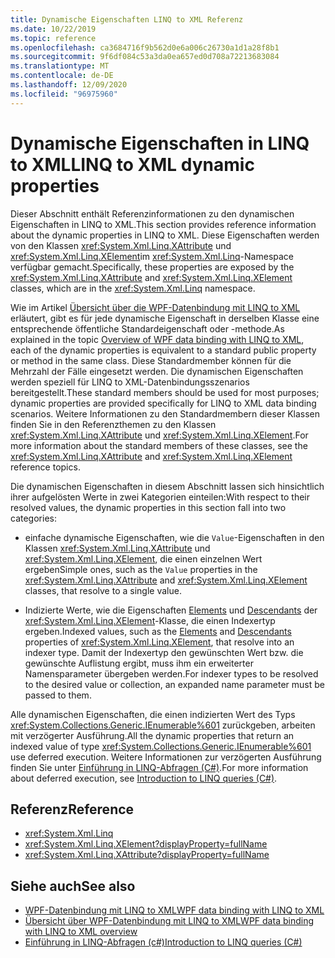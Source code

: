 ```yaml
---
title: Dynamische Eigenschaften LINQ to XML Referenz
ms.date: 10/22/2019
ms.topic: reference
ms.openlocfilehash: ca3684716f9b562d0e6a006c26730a1d1a28f8b1
ms.sourcegitcommit: 9f6df084c53a3da0ea657ed0d708a72213683084
ms.translationtype: MT
ms.contentlocale: de-DE
ms.lasthandoff: 12/09/2020
ms.locfileid: "96975960"
---
```

# <a name="linq-to-xml-dynamic-properties"></a><span data-ttu-id="cfa23-102">Dynamische Eigenschaften in LINQ to XML</span><span class="sxs-lookup"><span data-stu-id="cfa23-102">LINQ to XML dynamic properties</span></span>

<span data-ttu-id="cfa23-103">Dieser Abschnitt enthält Referenzinformationen zu den dynamischen Eigenschaften in LINQ to XML.</span><span class="sxs-lookup"><span data-stu-id="cfa23-103">This section provides reference information about the dynamic properties in LINQ to XML.</span></span> <span data-ttu-id="cfa23-104">Diese Eigenschaften werden von den Klassen <xref:System.Xml.Linq.XAttribute> und <xref:System.Xml.Linq.XElement>im <xref:System.Xml.Linq>-Namespace verfügbar gemacht.</span><span class="sxs-lookup"><span data-stu-id="cfa23-104">Specifically, these properties are exposed by the <xref:System.Xml.Linq.XAttribute> and <xref:System.Xml.Linq.XElement> classes, which are in the <xref:System.Xml.Linq> namespace.</span></span>

<span data-ttu-id="cfa23-105">Wie im Artikel [Übersicht über die WPF-Datenbindung mit LINQ to XML](wpf-data-binding-with-linq-to-xml-overview.md) erläutert, gibt es für jede dynamische Eigenschaft in derselben Klasse eine entsprechende öffentliche Standardeigenschaft oder -methode.</span><span class="sxs-lookup"><span data-stu-id="cfa23-105">As explained in the topic [Overview of WPF data binding with LINQ to XML](wpf-data-binding-with-linq-to-xml-overview.md), each of the dynamic properties is equivalent to a standard public property or method in the same class.</span></span> <span data-ttu-id="cfa23-106">Diese Standardmember können für die Mehrzahl der Fälle eingesetzt werden. Die dynamischen Eigenschaften werden speziell für LINQ to XML-Datenbindungsszenarios bereitgestellt.</span><span class="sxs-lookup"><span data-stu-id="cfa23-106">These standard members should be used for most purposes; dynamic properties are provided specifically for LINQ to XML data binding scenarios.</span></span> <span data-ttu-id="cfa23-107">Weitere Informationen zu den Standardmembern dieser Klassen finden Sie in den Referenzthemen zu den Klassen <xref:System.Xml.Linq.XAttribute> und <xref:System.Xml.Linq.XElement>.</span><span class="sxs-lookup"><span data-stu-id="cfa23-107">For more information about the standard members of these classes, see the <xref:System.Xml.Linq.XAttribute> and <xref:System.Xml.Linq.XElement> reference topics.</span></span>

<span data-ttu-id="cfa23-108">Die dynamischen Eigenschaften in diesem Abschnitt lassen sich hinsichtlich ihrer aufgelösten Werte in zwei Kategorien einteilen:</span><span class="sxs-lookup"><span data-stu-id="cfa23-108">With respect to their resolved values, the dynamic properties in this section fall into two categories:</span></span>

- <span data-ttu-id="cfa23-109">einfache dynamische Eigenschaften, wie die `Value`-Eigenschaften in den Klassen <xref:System.Xml.Linq.XAttribute> und <xref:System.Xml.Linq.XElement>, die einen einzelnen Wert ergeben</span><span class="sxs-lookup"><span data-stu-id="cfa23-109">Simple ones, such as the `Value` properties in the <xref:System.Xml.Linq.XAttribute> and <xref:System.Xml.Linq.XElement> classes, that resolve to a single value.</span></span>

- <span data-ttu-id="cfa23-110">Indizierte Werte, wie die Eigenschaften [Elements](elements-xelement-dynamic-property.md) und [Descendants](descendants-xelement-dynamic-property.md) der <xref:System.Xml.Linq.XElement>-Klasse, die einen Indexertyp ergeben.</span><span class="sxs-lookup"><span data-stu-id="cfa23-110">Indexed values, such as the [Elements](elements-xelement-dynamic-property.md) and [Descendants](descendants-xelement-dynamic-property.md) properties of <xref:System.Xml.Linq.XElement>, that resolve into an indexer type.</span></span> <span data-ttu-id="cfa23-111">Damit der Indexertyp den gewünschten Wert bzw. die gewünschte Auflistung ergibt, muss ihm ein erweiterter Namensparameter übergeben werden.</span><span class="sxs-lookup"><span data-stu-id="cfa23-111">For indexer types to be resolved to the desired value or collection, an expanded name parameter must be passed to them.</span></span>

<span data-ttu-id="cfa23-112">Alle dynamischen Eigenschaften, die einen indizierten Wert des Typs <xref:System.Collections.Generic.IEnumerable%601> zurückgeben, arbeiten mit verzögerter Ausführung.</span><span class="sxs-lookup"><span data-stu-id="cfa23-112">All the dynamic properties that return an indexed value of type <xref:System.Collections.Generic.IEnumerable%601> use deferred execution.</span></span> <span data-ttu-id="cfa23-113">Weitere Informationen zur verzögerten Ausführung finden Sie unter [Einführung in LINQ-Abfragen (C#)](/dotnet/csharp/programming-guide/concepts/linq/introduction-to-linq-queries).</span><span class="sxs-lookup"><span data-stu-id="cfa23-113">For more information about deferred execution, see [Introduction to LINQ queries (C#)](/dotnet/csharp/programming-guide/concepts/linq/introduction-to-linq-queries).</span></span>

## <a name="reference"></a><span data-ttu-id="cfa23-114">Referenz</span><span class="sxs-lookup"><span data-stu-id="cfa23-114">Reference</span></span>

- <xref:System.Xml.Linq>
- <xref:System.Xml.Linq.XElement?displayProperty=fullName>
- <xref:System.Xml.Linq.XAttribute?displayProperty=fullName>

## <a name="see-also"></a><span data-ttu-id="cfa23-115">Siehe auch</span><span class="sxs-lookup"><span data-stu-id="cfa23-115">See also</span></span>

- [<span data-ttu-id="cfa23-116">WPF-Datenbindung mit LINQ to XML</span><span class="sxs-lookup"><span data-stu-id="cfa23-116">WPF data binding with LINQ to XML</span></span>](wpf-data-binding-with-linq-to-xml-overview.md)
- [<span data-ttu-id="cfa23-117">Übersicht über WPF-Datenbindung mit LINQ to XML</span><span class="sxs-lookup"><span data-stu-id="cfa23-117">WPF data binding with LINQ to XML overview</span></span>](wpf-data-binding-with-linq-to-xml-overview.md)
- [<span data-ttu-id="cfa23-118">Einführung in LINQ-Abfragen (c#)</span><span class="sxs-lookup"><span data-stu-id="cfa23-118">Introduction to LINQ queries (C#)</span></span>](/dotnet/csharp/programming-guide/concepts/linq/introduction-to-linq-queries)
